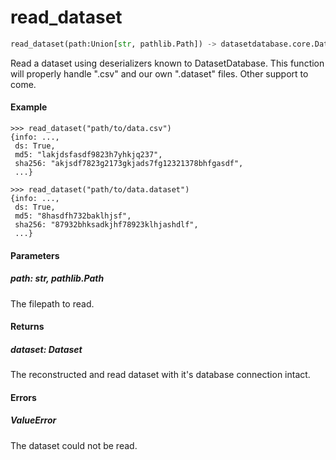 <h1 id="datasetdatabase.core.read_dataset">read_dataset</h1>

```python
read_dataset(path:Union[str, pathlib.Path]) -> datasetdatabase.core.Dataset
```

Read a dataset using deserializers known to DatasetDatabase. This function
will properly handle ".csv" and our own ".dataset" files. Other support to
come.

#### Example
```
>>> read_dataset("path/to/data.csv")
{info: ...,
 ds: True,
 md5: "lakjdsfasdf9823h7yhkjq237",
 sha256: "akjsdf7823g2173gkjads7fg12321378bhfgasdf",
 ...}

>>> read_dataset("path/to/data.dataset")
{info: ...,
 ds: True,
 md5: "8hasdfh732baklhjsf",
 sha256: "87932bhksadkjhf78923klhjashdlf",
 ...}

```


#### Parameters
##### path: str, pathlib.Path
The filepath to read.


#### Returns
##### dataset: Dataset
The reconstructed and read dataset with it's database connection intact.


#### Errors
##### ValueError
The dataset could not be read.


